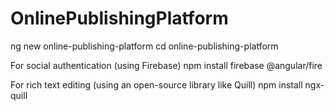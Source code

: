 # OnlinePublishingPlatform

ng new online-publishing-platform
cd online-publishing-platform

For social authentication (using Firebase)
npm install firebase @angular/fire

For rich text editing (using an open-source library like Quill)
npm install ngx-quill
